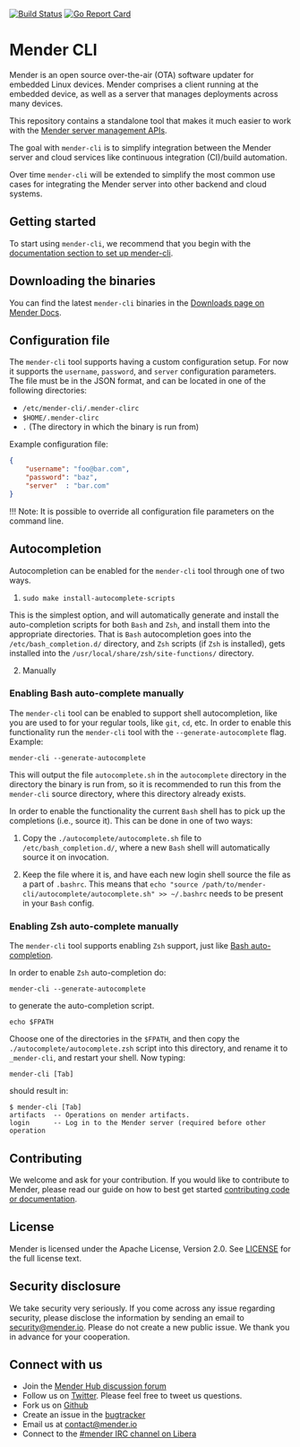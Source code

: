 [![Build Status](https://gitlab.com/Northern.tech/Mender/mender-cli/badges/master/pipeline.svg)](https://gitlab.com/Northern.tech/Mender/mender-cli/pipelines)
[![Go Report Card](https://goreportcard.com/badge/github.com/mendersoftware/mender-cli)](https://goreportcard.com/report/github.com/mendersoftware/mender-cli)


Mender CLI
========================

Mender is an open source over-the-air (OTA) software updater for embedded Linux
devices. Mender comprises a client running at the embedded device, as well as
a server that manages deployments across many devices.

This repository contains a standalone tool that makes it much easier to work
with the [Mender server management APIs](https://docs.mender.io/apis/management-apis).

The goal with `mender-cli` is to simplify integration between the Mender server
and cloud services like continuous integration (CI)/build automation.

Over time `mender-cli` will be extended to simplify the most common use cases
for integrating the Mender server into other backend and cloud systems.


## Getting started

To start using `mender-cli`, we recommend that you begin with the
[documentation section to set up mender-cli](https://docs.mender.io/server-integration/using-the-apis#set-up-mender-cli).


## Downloading the binaries

You can find the latest `mender-cli` binaries in the [Downloads page on Mender
Docs](https://docs.mender.io/downloads#mender-cli).

## Configuration file

The `mender-cli` tool supports having a custom configuration setup. For now it
supports the `username`, `password`, and `server` configuration parameters. The
file must be in the JSON format, and can be located in one of the following
directories:

* `/etc/mender-cli/.mender-clirc`
* `$HOME/.mender-clirc`
* `.` (The directory in which the binary is run from)

Example configuration file:

```json
{
    "username": "foo@bar.com",
    "password": "baz",
    "server"  : "bar.com"
}
```

!!! Note: It is possible to override all configuration file parameters on the command line.

## Autocompletion

Autocompletion can be enabled for the `mender-cli` tool through one of two ways.

1. `sudo make install-autocomplete-scripts`

This is the simplest option, and will automatically generate and install the
auto-completion scripts for both `Bash` and `Zsh`, and install them into the
appropriate directories. That is `Bash` autocompletion goes into the
`/etc/bash_completion.d/` directory, and `Zsh` scripts (if `Zsh` is installed),
gets installed into the `/usr/local/share/zsh/site-functions/` directory.

2. Manually

### Enabling Bash auto-complete manually

The `mender-cli` tool can be enabled to support shell autocompletion, like you
are used to for your regular tools, like `git`, `cd`, etc. In order to enable
this functionality run the `mender-cli` tool with the `--generate-autocomplete`
flag. Example:

```console
mender-cli --generate-autocomplete
```

This will output the file `autocomplete.sh` in the `autocomplete` directory in
the directory the binary is run from, so it is recommended to run this from the
`mender-cli` source directory, where this directory already exists.

In order to enable the functionality the current `Bash` shell has to pick up the
completions (i.e., source it). This can be done in one of two ways:

1. Copy the `./autocomplete/autocomplete.sh` file to `/etc/bash_completion.d/`,
   where a new `Bash` shell will automatically source it on invocation.

2. Keep the file where it is, and have each new login shell source the file as a
   part of `.bashrc`. This means that `echo "source
   /path/to/mender-cli/autocomplete/autocomplete.sh" >> ~/.bashrc` needs to be
   present in your `Bash` config.

### Enabling Zsh auto-complete manually

The `mender-cli` tool supports enabling `Zsh` support, just like [Bash
auto-completion](#enabling-bash-auto-complete-manually).

In order to enable `Zsh` auto-completion do:

```console
mender-cli --generate-autocomplete
```

to generate the auto-completion script.

```console
echo $FPATH
```

Choose one of the directories in the `$FPATH`, and then copy the
`./autocomplete/autocomplete.zsh` script into this directory, and rename it to
`_mender-cli`, and restart your shell. Now typing:

```console
mender-cli [Tab]
```

should result in:

```console
$ mender-cli [Tab]
artifacts  -- Operations on mender artifacts.
login      -- Log in to the Mender server (required before other operation
```

## Contributing

We welcome and ask for your contribution. If you would like to contribute to
Mender, please read our guide on how to best get started [contributing code or
documentation](https://github.com/mendersoftware/mender/blob/master/CONTRIBUTING.md).


## License

Mender is licensed under the Apache License, Version 2.0. See
[LICENSE](https://github.com/mendersoftware/mender-cli/blob/master/LICENSE) for
the full license text.


## Security disclosure

We take security very seriously. If you come across any issue regarding
security, please disclose the information by sending an email to
[security@mender.io](security@mender.io). Please do not create a new public
issue. We thank you in advance for your cooperation.


## Connect with us

* Join the [Mender Hub discussion forum](https://hub.mender.io)
* Follow us on [Twitter](https://twitter.com/mender_io). Please
  feel free to tweet us questions.
* Fork us on [Github](https://github.com/mendersoftware)
* Create an issue in the [bugtracker](https://northerntech.atlassian.net/projects/MEN)
* Email us at [contact@mender.io](mailto:contact@mender.io)
* Connect to the [#mender IRC channel on Libera](https://web.libera.chat/?#mender)
